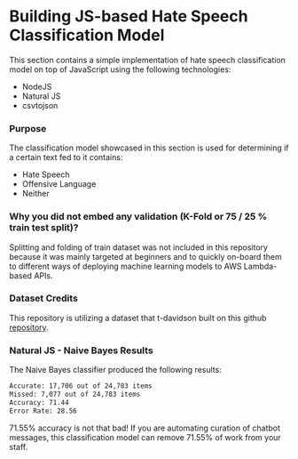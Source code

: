 # Building JS-based Hate Speech Classification Model

This section contains a simple implementation of hate speech classification model on top of JavaScript using the following technologies:

- NodeJS
- Natural JS
- csvtojson

### Purpose

The classification model showcased in this section is used for determining if a certain text fed to it contains:

- Hate Speech
- Offensive Language
- Neither

### Why you did not embed any validation (K-Fold or 75 / 25 % train test split)?

Splitting and folding of train dataset was not included in this repository because it was mainly targeted at beginners and to quickly on-board them to different ways of deploying machine learning models to AWS Lambda-based APIs.

### Dataset Credits

This repository is utilizing a dataset that t-davidson built on this github [repository](https://github.com/t-davidson/hate-speech-and-offensive-language).

### Natural JS - Naive Bayes Results

The Naive Bayes classifier produced the following results:

```txt
Accurate: 17,706 out of 24,783 items
Missed: 7,077 out of 24,783 items 
Accuracy: 71.44
Error Rate: 28.56
```

71.55% accuracy is not that bad! If you are automating curation of chatbot messages, this classification model can remove 71.55% of work from your staff.
